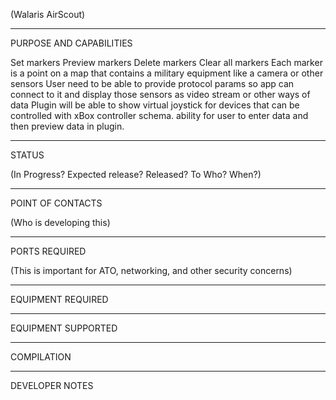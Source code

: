 (Walaris AirScout)


_________________________________________________________________
PURPOSE AND CAPABILITIES

Set markers
Preview markers
Delete markers
Clear all markers
Each marker is a point on a map that contains a military equipment like a camera or other sensors
User need to be able to provide protocol params so app can connect to it and display those sensors as video stream or other ways of data
Plugin will be able to show virtual joystick for devices that can be controlled with xBox controller schema.
ability for user to enter data and then preview data in plugin.


_________________________________________________________________
STATUS

(In Progress?  Expected release?  Released?  To Who?  When?)

_________________________________________________________________
POINT OF CONTACTS

(Who is developing this)

_________________________________________________________________
PORTS REQUIRED

(This is important for ATO, networking, and other security concerns)

_________________________________________________________________
EQUIPMENT REQUIRED

_________________________________________________________________
EQUIPMENT SUPPORTED

_________________________________________________________________
COMPILATION

_________________________________________________________________
DEVELOPER NOTES
